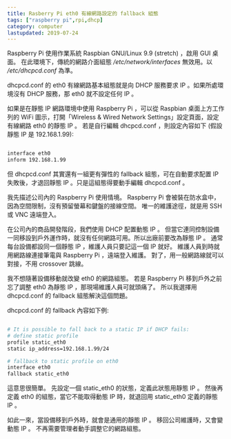 ```yaml
---
title: Rasberry Pi eth0 有線網路設定的 fallback 組態
tags: ["raspberry pi",rpi,dhcp]
category: computer
lastupdated: 2019-07-24
---
```


Raspberry Pi 使用作業系統 Raspbian GNU/Linux 9.9 (stretch) ，啟用 GUI 桌面。
在此環境下，傳統的網路介面組態 */etc/network/interfaces* 無效用。以 */etc/dhcpcd.conf* 為準。

dhcpcd.conf 的 eth0 有線網路基本組態就是向 DHCP 服務要求 IP 。如果所處環境沒有 DHCP 服務，那 eth0 就不設定任何 IP 。

如果是在靜態 IP 網路環境中使用 Raspberry Pi ，可以從 Raspbian 桌面上方工作列的 WiFi 圖示，打開「Wireless & Wired Network Settings」設定頁面，設定有線網路 eth0 的靜態 IP 。
若是自行編輯 dhcpcd.conf ，則設定內容如下 (假設靜態 IP 是 192.168.1.99):

```sh

interface eth0
inform 192.168.1.99

```

但 dhcpcd.conf 其實還有一組更有彈性的 fallback 組態，可在自動要求配置 IP 失敗後，才退回靜態 IP 。只是這組態得要動手編輯 dhcpcd.conf 。

<!--more-->

我先描述公司內的 Raspberry Pi 使用情境。
Raspberry Pi 會被裝在防水盒中，因為空間限制，沒有預留螢幕和鍵盤的接線空間。
唯一的維護途徑，就是用 SSH 或 VNC 遠端登入。

在公司內的商品開發階段，我們使用 DHCP 配置動態 IP 。
但當它連同控制設備一同移設到戶外運作時，就沒有任何網路可用。所以出廠前要改為靜態 IP 。
通常每台設備都設同一個靜態 IP ，維護人員只要記這一個 IP 就好。
維護人員到時就用網路線連接筆電與 Raspberry Pi ，遠端登入維護。
對了，用一般網路線就可以對接，不用 crossover 跳線。

我不想隨著設備移動就改變 eth0 的網路組態。
若是 Raspberry Pi 移到戶外之前忘了調整 eth0 為靜態 IP ，那現場維護人員可就頭痛了。
所以我選擇用 dhcpcd.conf 的 fallback 組態解決這個問題。

dhcpcd.conf 的 fallback 內容如下例:

```sh

# It is possible to fall back to a static IP if DHCP fails:
# define static profile
profile static_eth0
static ip_address=192.168.1.99/24

# fallback to static profile on eth0
interface eth0
fallback static_eth0

```

這意思很簡單。
先設定一個 static_eth0 的狀態，定義此狀態用靜態 IP 。
然後再定義 eth0 的組態，當它不能取得動態 IP 時，就退回用 static_eth0 定義的靜態 IP 。

如此一來，當設備移到戶外時，就會是通用的靜態 IP 。
移回公司維護時，又會變動態 IP 。
不再需要管理者動手調整它的網路組態。


